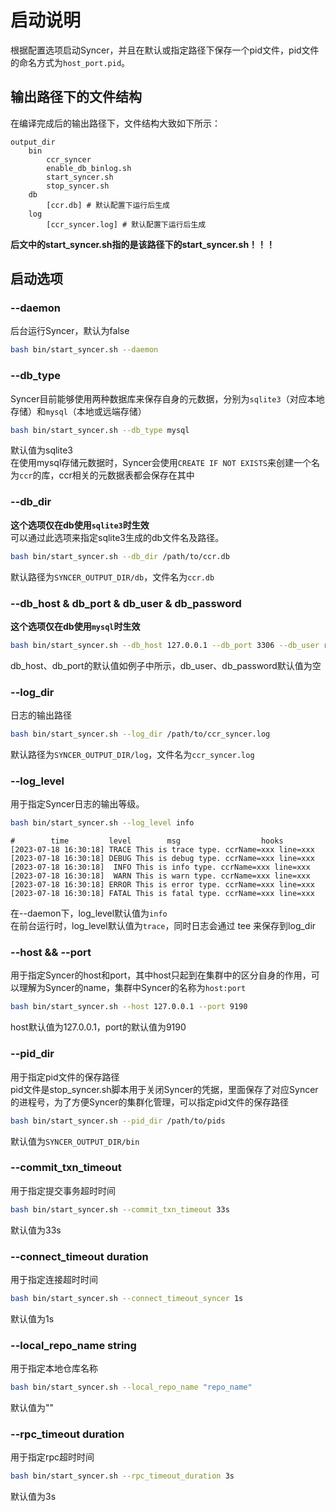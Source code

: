 # 启动说明
根据配置选项启动Syncer，并且在默认或指定路径下保存一个pid文件，pid文件的命名方式为`host_port.pid`。  
## 输出路径下的文件结构
在编译完成后的输出路径下，文件结构大致如下所示：
```
output_dir
    bin
        ccr_syncer
        enable_db_binlog.sh
        start_syncer.sh
        stop_syncer.sh
    db
        [ccr.db] # 默认配置下运行后生成
    log
        [ccr_syncer.log] # 默认配置下运行后生成
```
**后文中的start_syncer.sh指的是该路径下的start_syncer.sh！！！**
## 启动选项
### --daemon   
后台运行Syncer，默认为false
```bash
bash bin/start_syncer.sh --daemon
```

### --db_type  
Syncer目前能够使用两种数据库来保存自身的元数据，分别为`sqlite3`（对应本地存储）和`mysql`（本地或远端存储）  
```bash
bash bin/start_syncer.sh --db_type mysql
```
默认值为sqlite3  
在使用mysql存储元数据时，Syncer会使用`CREATE IF NOT EXISTS`来创建一个名为`ccr`的库，ccr相关的元数据表都会保存在其中

### --db_dir  
**这个选项仅在db使用`sqlite3`时生效**  
可以通过此选项来指定sqlite3生成的db文件名及路径。  
```bash
bash bin/start_syncer.sh --db_dir /path/to/ccr.db
```
默认路径为`SYNCER_OUTPUT_DIR/db`，文件名为`ccr.db`
### --db_host & db_port & db_user & db_password
**这个选项仅在db使用`mysql`时生效**  
```bash
bash bin/start_syncer.sh --db_host 127.0.0.1 --db_port 3306 --db_user root --db_password "qwe123456"
```
db_host、db_port的默认值如例子中所示，db_user、db_password默认值为空
### --log_dir  
日志的输出路径  
```bash
bash bin/start_syncer.sh --log_dir /path/to/ccr_syncer.log
```
默认路径为`SYNCER_OUTPUT_DIR/log`，文件名为`ccr_syncer.log`
### --log_level  
用于指定Syncer日志的输出等级。
```bash
bash bin/start_syncer.sh --log_level info
```

```
#        time         level        msg                  hooks
[2023-07-18 16:30:18] TRACE This is trace type. ccrName=xxx line=xxx
[2023-07-18 16:30:18] DEBUG This is debug type. ccrName=xxx line=xxx
[2023-07-18 16:30:18]  INFO This is info type. ccrName=xxx line=xxx
[2023-07-18 16:30:18]  WARN This is warn type. ccrName=xxx line=xxx
[2023-07-18 16:30:18] ERROR This is error type. ccrName=xxx line=xxx
[2023-07-18 16:30:18] FATAL This is fatal type. ccrName=xxx line=xxx
```
在--daemon下，log_level默认值为`info`  
在前台运行时，log_level默认值为`trace`，同时日志会通过 tee 来保存到log_dir

### --host && --port  
用于指定Syncer的host和port，其中host只起到在集群中的区分自身的作用，可以理解为Syncer的name，集群中Syncer的名称为`host:port`  
```bash
bash bin/start_syncer.sh --host 127.0.0.1 --port 9190
```
host默认值为127.0.0.1，port的默认值为9190  

### --pid_dir  
用于指定pid文件的保存路径  
pid文件是stop_syncer.sh脚本用于关闭Syncer的凭据，里面保存了对应Syncer的进程号，为了方便Syncer的集群化管理，可以指定pid文件的保存路径  
```bash
bash bin/start_syncer.sh --pid_dir /path/to/pids
```
默认值为`SYNCER_OUTPUT_DIR/bin`

### --commit_txn_timeout
用于指定提交事务超时时间
```bash
bash bin/start_syncer.sh --commit_txn_timeout 33s
```
默认值为33s

### --connect_timeout duration
用于指定连接超时时间
```bash
bash bin/start_syncer.sh --connect_timeout_syncer 1s
```
默认值为1s

### --local_repo_name string
用于指定本地仓库名称
```bash
bash bin/start_syncer.sh --local_repo_name "repo_name"
```
默认值为""

### --rpc_timeout duration
用于指定rpc超时时间
```bash
bash bin/start_syncer.sh --rpc_timeout_duration 3s
```
默认值为3s